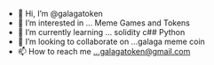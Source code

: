 - 👋 Hi, I’m @galagatoken
- 👀 I’m interested in ... Meme Games and Tokens
- 🌱 I’m currently learning ... solidity c## Python
- 💞️ I’m looking to collaborate on ...galaga meme coin
- 📫 How to reach me ...galagatoken@gmail.com

<!---
galagatoken/galagatoken is a ✨ special ✨ repository because its `README.md` (this file) appears on your GitHub profile.
You can click the Preview link to take a look at your changes.
--->
